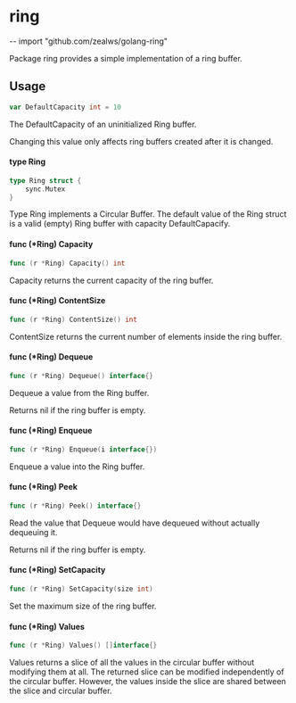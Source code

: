 # ring
--
    import "github.com/zealws/golang-ring"

Package ring provides a simple implementation of a ring buffer.

## Usage

```go
var DefaultCapacity int = 10
```
The DefaultCapacity of an uninitialized Ring buffer.

Changing this value only affects ring buffers created after it is changed.

#### type Ring

```go
type Ring struct {
	sync.Mutex
}
```

Type Ring implements a Circular Buffer. The default value of the Ring struct is
a valid (empty) Ring buffer with capacity DefaultCapacify.

#### func (*Ring) Capacity

```go
func (r *Ring) Capacity() int
```
Capacity returns the current capacity of the ring buffer.

#### func (*Ring) ContentSize

```go
func (r *Ring) ContentSize() int
```
ContentSize returns the current number of elements inside the ring buffer.

#### func (*Ring) Dequeue

```go
func (r *Ring) Dequeue() interface{}
```
Dequeue a value from the Ring buffer.

Returns nil if the ring buffer is empty.

#### func (*Ring) Enqueue

```go
func (r *Ring) Enqueue(i interface{})
```
Enqueue a value into the Ring buffer.

#### func (*Ring) Peek

```go
func (r *Ring) Peek() interface{}
```
Read the value that Dequeue would have dequeued without actually dequeuing it.

Returns nil if the ring buffer is empty.

#### func (*Ring) SetCapacity

```go
func (r *Ring) SetCapacity(size int)
```
Set the maximum size of the ring buffer.

#### func (*Ring) Values

```go
func (r *Ring) Values() []interface{}
```
Values returns a slice of all the values in the circular buffer without
modifying them at all. The returned slice can be modified independently of the
circular buffer. However, the values inside the slice are shared between the
slice and circular buffer.
